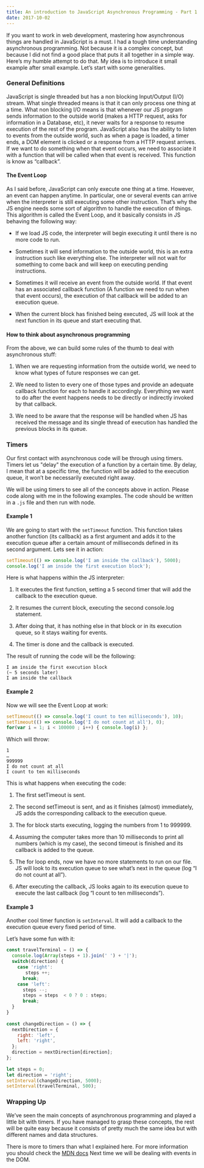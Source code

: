 ```yaml
---
title: An introduction to JavaScript Asynchronous Programming - Part 1 | General Definitions and Timers
date: 2017-10-02
---
```


If you want to work in web development, mastering how asynchronous things are handled in JavaScript is a must. I had a tough time understanding asynchronous programming. Not because it is a complex concept, but because I did not find a good place that puts it all together in a simple way. Here’s my humble attempt to do that. My idea is to introduce it small example after small example. Let’s start with some generalities.

### General Definitions
JavaScript is single threaded but has a non blocking Input/Output (I/O) stream. What single threaded means is that it can only process one thing at a time. What non blocking I/O means is that whenever our JS program sends information to the outside world (makes a HTTP request, asks for information in a Database, etc), it never waits for a response to resume execution of the rest of the program.
JavaScript also has the ability to listen to events from the outside world, such as when a page is loaded, a timer ends, a DOM element is clicked or a response from a HTTP request arrives. If we want to do something when that event occurs, we need to associate it with a function that will be called when that event is received. This function is know as “callback”.

#### The Event Loop
As I said before, JavaScript can only execute one thing at a time. However, an event can happen anytime. In particular, one or several events can arrive when the interpreter is still executing some other instruction. That’s why the JS engine needs some sort of algorithm to handle the execution of things. This algorithm is called the Event Loop, and it basically consists in JS behaving the following way:

* If we load JS code, the interpreter will begin executing it until there is no more code to run.

* Sometimes it will send information to the outside world, this is an extra instruction such like everything else. The interpreter will not wait for something to come back and will keep on executing pending instructions.

* Sometimes it will receive an event from the outside world. If that event has an associated callback function (A function we need to run when that event occurs), the execution of that callback will be added to an execution queue. 

* When the current block has finished being executed, JS will look at the next function in its queue and start executing that.

#### How to think about asynchronous programming
From the above, we can build some rules of the thumb to deal with asynchronous stuff:

1. When we are requesting information from the outside world, we need to know what types of future responses we can get.

2. We need to listen to every one of those types and provide an adequate callback function for each to handle it accordingly. Everything we want to do after the event happens needs to be directly or indirectly invoked by that callback.

3. We need to be aware that the response will be handled when JS has received the message and its single thread of execution has handled the previous blocks in its queue. 

### Timers
Our first contact with asynchronous code will be through using timers. Timers let us "delay" the execution of a function by a certain time. By delay, I mean that at a specific time, the function will be added to the execution queue, it won’t be necessarily executed right away.

We will be using timers to see all of the concepts above in action. Please code along with me in the following examples. The code should be written in a `.js` file and then run with node.

#### Example 1
We are going to start with the `setTimeout` function. This function takes another function (its callback) as a first argument and adds it to the execution queue after a certain amount of milliseconds defined in its second argument. Lets see it in action: 

```javascript
setTimeout(() => console.log('I am inside the callback'), 5000);
console.log('I am inside the first execution block');
```
Here is what happens within the JS interpreter:

1. It executes the first function, setting a 5 second timer that will add the callback to the execution queue.

2. It resumes the current block, executing the second console.log statement.

3. After doing that, it has nothing else in that block or in its execution queue, so it stays waiting for events.

4. The timer is done and the callback is executed.

The result of running the code will be the following:

```
I am inside the first execution block
(~ 5 seconds later)
I am inside the callback
```

#### Example 2

Now we will see the Event Loop at work:

```javascript
setTimeout(() => console.log('I count to ten milliseconds'), 10);
setTimeout(() => console.log('I do not count at all'), 0);
for(var i = 1; i < 100000 ; i++) { console.log(i) };
```

Which will throw:

```
1
…
999999
I do not count at all
I count to ten milliseconds
```

This is what happens when executing the code:

1. The first setTimeout is sent.

2. The second setTimeout is sent, and as it finishes (almost) immediately, JS adds the corresponding callback to the execution queue.

3. The for block starts executing, logging the numbers from 1 to 999999.

4. Assuming the computer takes more than 10 milliseconds to print all numbers (which is my case), the second timeout is finished and its callback is added to the queue.

5. The for loop ends, now we have no more statements to run on our file. JS will look to its execution queue to see what’s next in the queue (log “I do not count at all”).

6. After executing the callback, JS looks again to its execution queue to execute the last callback (log “I count to ten milliseconds”). 

#### Example 3
Another cool timer function is `setInterval`. It will add a callback to the execution queue every fixed period of time.

Let’s have some fun with it:

```javascript
const travelTerminal = () => {
  console.log(Array(steps + 1).join(' ') + '|');
  switch(direction) {
    case 'right':
       steps ++;
      break;
    case 'left':
      steps --;
      steps = steps  < 0 ? 0 : steps;
      break;
  }
}
 
const changeDirection = () => {
  nextDirection = {
    right: 'left',
    left: 'right',
  };
  direction = nextDirection[direction];
};
 
let steps = 0;
let direction = 'right';
setInterval(changeDirection, 5000);
setInterval(travelTerminal, 500);
```

### Wrapping Up
We’ve seen the main concepts of asynchronous programming and played a little bit with timers. If you have managed to grasp these concepts, the rest will be quite easy because it consists of pretty much the same idea but with different names and data structures. 

There is more to timers than what I explained here. For more information you should check the [MDN docs](https://developer.mozilla.org/en-US/Add-ons/Code_snippets/Timers)
Next time we will be dealing with events in the DOM.

